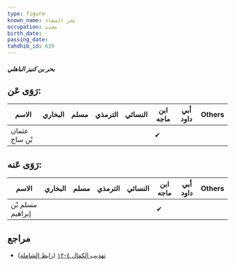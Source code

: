 ```yaml
---
type: figure
known_name: بحر السقاء
occupation: محدث
birth_date:
passing_date:
tahdhib_id: 639
---
```

##### بحر بن كنيز الباهلي

## رَوَى عَن:
| الاسم         | البخاري | مسلم | الترمذي | النسائي | ابن ماجه | أبي داود | Others |
| ------------- | ------- | ---- | ------- | ------- | -------- | -------- | ------ |
| عثمان بْن ساج |         |      |         |         | ✔        |          |        |
## رَوَى عَنه:
| الاسم            | البخاري | مسلم | الترمذي | النسائي | ابن ماجه | أبي داود | Others |
| ---------------- | ------- | ---- | ------- | ------- | -------- | -------- | ------ |
| مسلم بْن إبراهيم |         |      |         |         | ✔        |          |        |
## مراجع
- [تهذيب الكمال ٤-١٢](obsidian://open?vault=Tahdhib-al-Kamal&file=Figures/٦٣٩-بحر%20بن%20كنيز%20الباهلي) ([رابط الشاملة](https://shamela.ws/book/3722/1526))